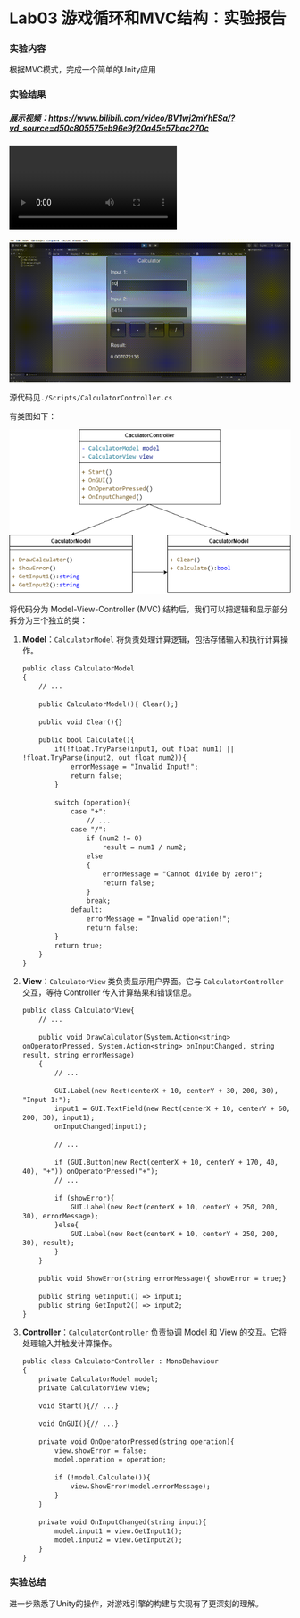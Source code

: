 # Lab03 游戏循环和MVC结构：实验报告



### 实验内容

 根据MVC模式，完成一个简单的Unity应用



### 实验结果

##### 展示视频：https://www.bilibili.com/video/BV1wj2mYhESa/?vd_source=d50c805575eb96e9f20a45e57bac270c

<video src="https://www.bilibili.com/video/BV1wj2mYhESa/?vd_source=d50c805575eb96e9f20a45e57bac270c"></video>


![example gif](https://github.com/HuangJW0821/3DGame_Lab03/blob/main/Figs/Lab03_Caculator%20-%20SampleScene.gif?raw=true) 


源代码见`./Scripts/CalculatorController.cs`

有类图如下：


![](https://github.com/HuangJW0821/3DGame_Lab03/blob/main/Figs/MVC%20Pattern.png?raw=true)


将代码分为 Model-View-Controller (MVC) 结构后，我们可以把逻辑和显示部分拆分为三个独立的类：

1. **Model**：`CalculatorModel` 将负责处理计算逻辑，包括存储输入和执行计算操作。

   ```
   public class CalculatorModel
   {
       // ...
   
       public CalculatorModel(){ Clear();}
   
       public void Clear(){}
   
       public bool Calculate(){
           if(!float.TryParse(input1, out float num1) || !float.TryParse(input2, out float num2)){
               errorMessage = "Invalid Input!";
               return false;
           }
   
           switch (operation){
               case "+":
                   // ...
               case "/":
                   if (num2 != 0)
                       result = num1 / num2;
                   else
                   {
                       errorMessage = "Cannot divide by zero!";
                       return false;
                   }
                   break;
               default:
                   errorMessage = "Invalid operation!";
                   return false;
           }
           return true;
       }
   }
   ```

2. **View**：`CalculatorView` 类负责显示用户界面。它与 `CalculatorController` 交互，等待 Controller 传入计算结果和错误信息。

   ```
   public class CalculatorView{
       // ...
   
       public void DrawCalculator(System.Action<string> onOperatorPressed, System.Action<string> onInputChanged, string result, string errorMessage)
       {
           // ...
   
           GUI.Label(new Rect(centerX + 10, centerY + 30, 200, 30), "Input 1:");
           input1 = GUI.TextField(new Rect(centerX + 10, centerY + 60, 200, 30), input1);
           onInputChanged(input1);
   
           // ...
   
           if (GUI.Button(new Rect(centerX + 10, centerY + 170, 40, 40), "+")) onOperatorPressed("+");
           // ...
   
           if (showError){
               GUI.Label(new Rect(centerX + 10, centerY + 250, 200, 30), errorMessage);
           }else{
               GUI.Label(new Rect(centerX + 10, centerY + 250, 200, 30), result);
           }
       }
   
       public void ShowError(string errorMessage){ showError = true;}
       
       public string GetInput1() => input1;
       public string GetInput2() => input2;
   }
   ```

3. **Controller**：`CalculatorController` 负责协调 Model 和 View 的交互。它将处理输入并触发计算操作。

   ```
   public class CalculatorController : MonoBehaviour
   {
       private CalculatorModel model;
       private CalculatorView view;
   
       void Start(){// ...}
   
       void OnGUI(){// ...}
   
       private void OnOperatorPressed(string operation){
           view.showError = false;
           model.operation = operation;
   
           if (!model.Calculate()){
               view.ShowError(model.errorMessage);
           }
       }
   
       private void OnInputChanged(string input){
           model.input1 = view.GetInput1();
           model.input2 = view.GetInput2();
       }
   }
   ```

   

### 实验总结

进一步熟悉了Unity的操作，对游戏引擎的构建与实现有了更深刻的理解。

